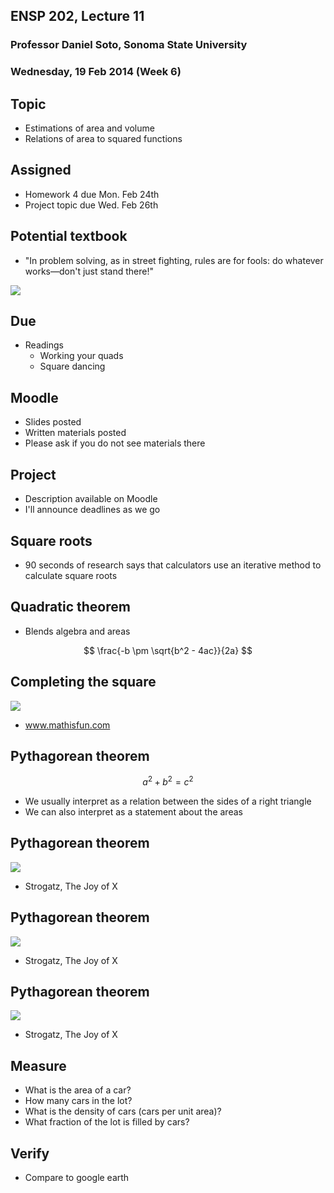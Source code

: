 ## ENSP 202, Lecture 11
### Professor Daniel Soto, Sonoma State University
### Wednesday, 19 Feb 2014 (Week 6)


## Topic
- Estimations of area and volume
- Relations of area to squared functions


## Assigned
- Homework 4 due Mon. Feb 24th
- Project topic due Wed. Feb 26th


## Potential textbook

- "In problem solving, as in street fighting, rules are for fools: do
  whatever works—don't just stand there!"

![](../figures/street-fighting-mathematics.jpg)


## Due
- Readings
    - Working your quads
    - Square dancing

## Moodle
- Slides posted
- Written materials posted
- Please ask if you do not see materials there

## Project
- Description available on Moodle
- I'll announce deadlines as we go

## Square roots
- 90 seconds of research says that calculators use an iterative method
  to calculate square roots

## Quadratic theorem
- Blends algebra and areas

$$ \frac{-b \pm \sqrt{b^2 - 4ac}}{2a} $$

## Completing the square

![](../figures/mathisfun-completing-square.jpg)

- www.mathisfun.com

<!--
this relationship between formulas and areas is what i find interesting
-->

## Pythagorean theorem

$$ a^2 + b^2 = c^2 $$

- We usually interpret as a relation between the sides of a right
  triangle
- We can also interpret as a statement about the areas

## Pythagorean theorem
![](../figures/strogatz-pythagorean-1.jpg)
- Strogatz, The Joy of X

## Pythagorean theorem
![](../figures/strogatz-pythagorean-2.jpg)
- Strogatz, The Joy of X

## Pythagorean theorem
![](../figures/strogatz-pythagorean-3.jpg)
- Strogatz, The Joy of X

## Measure
- What is the area of a car?
- How many cars in the lot?
- What is the density of cars (cars per unit area)?
- What fraction of the lot is filled by cars?

## Verify
- Compare to google earth

<!--
- Parking lot A (80 meters by 109 meters)
-->

